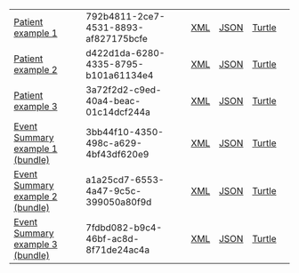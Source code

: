 <table class="list" width="100%">
             <tr>
                <td><a href="Patient-792b4811-2ce7-4531-8893-af827175bcfe.html">Patient example 1</a></td>
                <td>792b4811-2ce7-4531-8893-af827175bcfe</td>
                <td><a href="Patient-792b4811-2ce7-4531-8893-af827175bcfe.xml.html">XML</a></td>
                <td><a href="Patient-792b4811-2ce7-4531-8893-af827175bcfe.json.html">JSON</a></td>
                <td><a href="Patient-792b4811-2ce7-4531-8893-af827175bcfe.ttl.html">Turtle</a></td>
                <td></td>
            </tr>
            <tr>
                <td><a href="Patient-d422d1da-6280-4335-8795-b101a61134e4.html">Patient example 2</a></td>
                <td>d422d1da-6280-4335-8795-b101a61134e4</td>
                <td><a href="Patient-d422d1da-6280-4335-8795-b101a61134e4.xml.html">XML</a></td>
                <td><a href="Patient-d422d1da-6280-4335-8795-b101a61134e4.json.html">JSON</a></td>
                <td><a href="Patient-d422d1da-6280-4335-8795-b101a61134e4.ttl.html">Turtle</a></td>
                <td></td>
            </tr>
            <tr>
                <td><a href="Patient-3a72f2d2-c9ed-40a4-beac-01c14dcf244a.html">Patient example 3</a></td>
                <td>3a72f2d2-c9ed-40a4-beac-01c14dcf244a</td>
                <td><a href="Patient-3a72f2d2-c9ed-40a4-beac-01c14dcf244a.xml.html">XML</a></td>
                <td><a href="Patient-3a72f2d2-c9ed-40a4-beac-01c14dcf244a.json.html">JSON</a></td>
                <td><a href="Patient-3a72f2d2-c9ed-40a4-beac-01c14dcf244a.ttl.html">Turtle</a></td>
                <td></td>
            </tr>
            <tr>
                <td><a href="Bundle-3bb44f10-4350-498c-a629-4bf43df620e9.html">Event Summary example 1 (bundle)</a></td>
                <td>3bb44f10-4350-498c-a629-4bf43df620e9</td>
                <td><a href="Bundle-3bb44f10-4350-498c-a629-4bf43df620e9.xml.html">XML</a></td>
                <td><a href="Bundle-3bb44f10-4350-498c-a629-4bf43df620e9.json.html">JSON</a></td>
                <td><a href="Bundle-3bb44f10-4350-498c-a629-4bf43df620e9.ttl.html">Turtle</a></td>
                <td></td>
            </tr>
            <tr>
                <td><a href="Bundle-a1a25cd7-6553-4a47-9c5c-399050a80f9d.html">Event Summary example 2 (bundle)</a></td>
                <td>a1a25cd7-6553-4a47-9c5c-399050a80f9d</td>
                <td><a href="Bundle-a1a25cd7-6553-4a47-9c5c-399050a80f9d.xml.html">XML</a></td>
                <td><a href="Bundle-a1a25cd7-6553-4a47-9c5c-399050a80f9d.json.html">JSON</a></td>
                <td><a href="Bundle-a1a25cd7-6553-4a47-9c5c-399050a80f9d.ttl.html">Turtle</a></td>
                <td></td>
            </tr>
            <tr>
                <td><a href="Bundle-7fdbd082-b9c4-46bf-ac8d-8f71de24ac4a.html">Event Summary example 3 (bundle)</a></td>
                <td>7fdbd082-b9c4-46bf-ac8d-8f71de24ac4a</td>
                <td><a href="Bundle-7fdbd082-b9c4-46bf-ac8d-8f71de24ac4a.xml.html">XML</a></td>
                <td><a href="Bundle-7fdbd082-b9c4-46bf-ac8d-8f71de24ac4a.json.html">JSON</a></td>
                <td><a href="Bundle-7fdbd082-b9c4-46bf-ac8d-8f71de24ac4a.ttl.html">Turtle</a></td>
            </tr>
 </table>